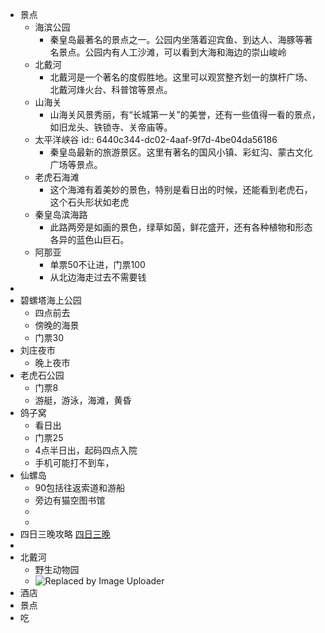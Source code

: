 - 景点
	- 海滨公园
		- 秦皇岛最著名的景点之一。公园内坐落着迎宾鱼、到达人、海豚等著名景点。公园内有人工沙滩，可以看到大海和海边的崇山峻岭
	- 北戴河
		- 北戴河是一个著名的度假胜地。这里可以观赏整齐划一的旗杆广场、北戴河烽火台、科普馆等景点。
	- 山海关
		- 山海关风景秀丽，有“长城第一关”的美誉，还有一些值得一看的景点，如旧龙头、铁锁寺、关帝庙等。
	- 太平洋峡谷
	  id:: 6440c344-dc02-4aaf-9f7d-4be04da56186
		- 秦皇岛最新的旅游景区。这里有著名的国风小镇、彩虹沟、蒙古文化广场等景点。
	- 老虎石海滩
		- 这个海滩有着美妙的景色，特别是看日出的时候，还能看到老虎石，这个石头形状如老虎
	- 秦皇岛滨海路
		- 此路两旁是如画的景色，绿草如茵，鲜花盛开，还有各种植物和形态各异的蓝色山巨石。
	- 阿那亚
		- 单票50不让进，门票100
		- 从北边海走过去不需要钱
-
- 碧螺塔海上公园
	- 四点前去
	- 傍晚的海景
	- 门票30
- 刘庄夜市
	- 晚上夜市
- 老虎石公园
	- 门票8
	- 游艇，游泳，海滩，黄昏
- 鸽子窝
	- 看日出
	- 门票25
	- 4点半日出，起码四点入院
	- 手机可能打不到车，
- 仙螺岛
	- 90包括往返索道和游船
	- 旁边有猫空图书馆
	-
	-
- 四日三晚攻略 [四日三晚](https://www.mafengwo.cn/wenda/detail-19089761.html)
-
- 北戴河
	- 野生动物园
	- ![Replaced by Image Uploader](https://s2.loli.net/2023/04/28/IbHCsMngph1TXac.png)
- 酒店
- 景点
- 吃
